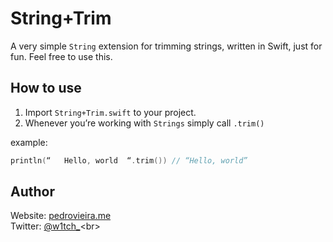 String+Trim
===========

A very simple `String` extension for trimming strings, written in Swift, just for fun. Feel free to use this.

## How to use
1.  Import `String+Trim.swift` to your project.
2.  Whenever you’re working with `Strings` simply call `.trim()`

example:
```swift
println(“   Hello, world  “.trim()) // “Hello, world” 
```

## Author
Website: [pedrovieira.me](http://pedrovieira.me/)<br>
Twitter: [@w1tch_](https://twitter.com/w1tch_)<br>

